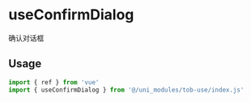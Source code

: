 # useConfirmDialog

确认对话框

## Usage

```js
import { ref } from 'vue'
import { useConfirmDialog } from '@/uni_modules/tob-use/index.js'


```

